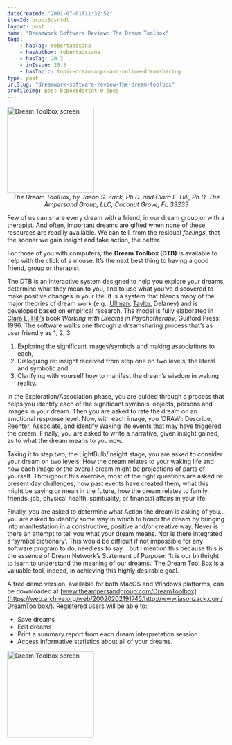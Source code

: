 ```yaml
---
dateCreated: "2001-07-01T11:32:52"
itemId: bcpox5dsrtdt
layout: post
name: "Dreamwork Software Review: The Dream Toolbox"
tags:
    - hasTag: robertaossana
    - hasAuthor: robertaossana
    - hasTag: 20.3
    - inIssue: 20.3
    - hasTopic: topic~dream-apps-and-online-dreamsharing
type: post
urlSlug: "dreamwork-software-review-the-dream-toolbox"
profileImg: post-bcpox5dsrtdt-0.jpeg
---
```


<img src="../images/post-bcpox5dsrtdt-0.jpeg" width="200" height="auto" alt="Dream Toolbox screen"/>
<!--nopreview--><div class="caption" style="text-align:center"><i>The Dream ToolBox, by Jason S. Zack, Ph.D. and Clara E. Hill, Ph.D. The Ampersand Group, LLC, Coconut Grove, FL 33233</i></div><!--/nopreview-->

Few of us can share every dream with a friend, in our dream group or with a therapist. And often, important dreams are gifted when none of these resources are readily available. We can tell, from the residual _feelings_, that the sooner we gain insight and take action, the better.

For those of you with computers, the **Dream Toolbox (DTB)** is available to help with the click of a mouse. It’s the next best thing to having a good friend, group or therapist.

The DTB is an interactive system designed to help you explore your dreams, determine what they mean to you, and to use what you’ve discovered to make positive changes in your life. It is a system that blends many of the major theories of dream work (e.g., [Ullman](../bcpov6rssull/the-ullman-method-of-dream-analysis), [Taylor](../bcpov6twhint/twenty-basic-hints-for-dreamwork), Delaney) and is developed based on empirical research. The model is fully elaborated in [Clara E. Hill’s](https://en.wikipedia.org/wiki/Clara_E._Hill) book _Working with Dreams in Psychotherapy_, Guilford Press: 1996. The software walks one through a dreamsharing process that’s as user friendly as 1, 2, 3:

1. Exploring the significant images/symbols and making associations to each,
2. Dialoguing re: insight received from step one on two levels, the literal and symbolic and
3. Clarifying with yourself how to manifest the dream’s wisdom in waking reality.

In the Exploration/Association phase, you are guided through a process that helps you identify each of the significant symbols, objects, persons and images in your dream. Then you are asked to rate the dream on an emotional response level. Now, with each image, you ‘DRAW’: Describe, Reenter, Associate, and identify Waking life events that may have triggered the dream. Finally, you are asked to write a narrative, given insight gained, as to what the dream means to you now.

Taking it to step two, the LightBulb/Insight stage, you are asked to consider your dream on two levels: How the dream relates to your waking life and how each image or the overall dream might be projections of parts of yourself. Throughout this exercise, most of the right questions are asked re: present day challenges, how past events have created them, what this might be saying or mean in the future, how the dream relates to family, friends, job, physical health, spirituality, or financial affairs in your life.

Finally, you are asked to determine what Action the dream is asking of you... you are asked to identify some way in which to honor the dream by bringing into manifestation in a constructive, positive and/or creative way. Never is there an attempt to tell you what your dream means. Nor is there integrated a ‘symbol dictionary’. This would be difficult if not impossible for any software program to do, needless to say... but I mention this because this is the essence of Dream Network’s Statement of Purpose: ‘It is our birthright to learn to understand the meaning of our dreams.’ The Dream Tool Box is a valuable tool, indeed, in achieving this highly desirable goal.

A free demo version, available for both MacOS and Windows platforms, can be downloaded at [www.theampersandgroup.com/DreamToolbox](https://web.archive.org/web/20020202191745/http://www.jasonzack.com/DreamToolbox/). Registered users will be able to:

-   Save dreams
-   Edit dreams
-   Print a summary report from each dream interpretation session
-   Access informative statistics about all of your dreams.

<img src="../images/post-bcpox5dsrtdt-1.jpeg" width="200" height="auto" alt="Dream Toolbox screen"/>
